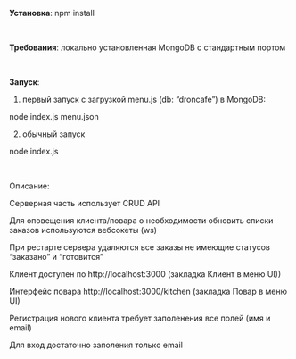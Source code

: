 **Установка**: npm install

 

**Требования**: локально установленная MongoDB с стандартным портом

 

**Запуск**:

1) первый запуск с загрузкой menu.js (db: “droncafe”) в MongoDB:

node index.js menu.json

2) обычный запуск

node index.js

 

Описание:

Серверная часть использует CRUD API

Для оповещения клиента/повара о необходимости обновить списки заказов
используются вебсокеты (ws)

При рестарте сервера удаляются все заказы не имеющие статусов “заказано” и
“готовится”

Клиент доступен по http://localhost:3000 (закладка Клиент в меню UI))

Интерфейс повара http://localhost:3000/kitchen (закладка Повар в меню UI)

Регистрация нового клиента требует заполенения все полей (имя и email)

Для вход достаточно заполения только email

 
